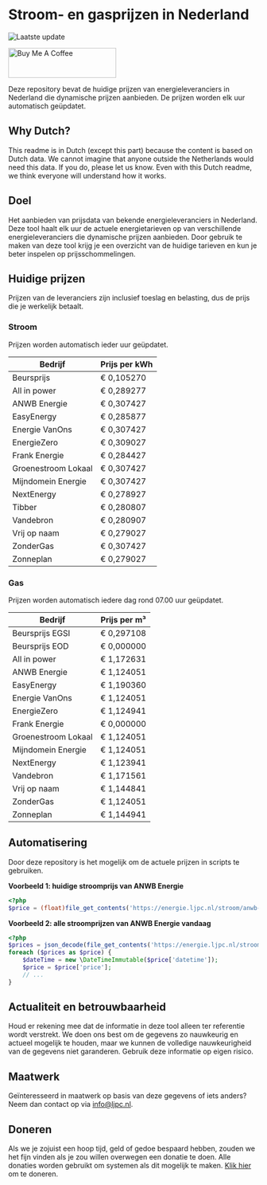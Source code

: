 # Stroom- en gasprijzen in Nederland

![Laatste update](https://img.shields.io/badge/laatste%20update-2024--05--03%2021%3A00%20CET-brightgreen)

<a href="https://www.buymeacoffee.com/Lars-" target="_blank"><img src="https://cdn.buymeacoffee.com/buttons/v2/default-orange.png" alt="Buy Me A Coffee" height="60" style="height: 60px !important;width: 217px !important;" ></a>

Deze repository bevat de huidige prijzen van energieleveranciers in Nederland die dynamische prijzen aanbieden. De prijzen worden elk uur automatisch geüpdatet.

## Why Dutch?

This readme is in Dutch (except this part) because the content is based on Dutch data. We cannot imagine that anyone outside the Netherlands would need this data. If you do, please let us know. Even with this Dutch readme, we think
everyone will understand how it works.

## Doel

Het aanbieden van prijsdata van bekende energieleveranciers in Nederland. Deze tool haalt elk uur de actuele energietarieven op van verschillende energieleveranciers die dynamische prijzen aanbieden. Door gebruik te maken van deze tool
krijg je een overzicht van de huidige tarieven en kun je beter inspelen op prijsschommelingen.

## Huidige prijzen

Prijzen van de leveranciers zijn inclusief toeslag en belasting, dus de prijs die je werkelijk betaalt.

### Stroom

Prijzen worden automatisch ieder uur geüpdatet.

 Bedrijf | Prijs per kWh 
---------|---------------
Beursprijs | € 0,105270
All in power | € 0,289277
ANWB Energie | € 0,307427
EasyEnergy | € 0,285877
Energie VanOns | € 0,307427
EnergieZero | € 0,309027
Frank Energie | € 0,284427
Groenestroom Lokaal | € 0,307427
Mijndomein Energie | € 0,307427
NextEnergy | € 0,278927
Tibber | € 0,280807
Vandebron | € 0,280907
Vrij op naam | € 0,279027
ZonderGas | € 0,307427
Zonneplan | € 0,279027


### Gas

Prijzen worden automatisch iedere dag rond 07.00 uur geüpdatet.

 Bedrijf | Prijs per m³ 
---------|--------------
Beursprijs EGSI | € 0,297108
Beursprijs EOD | € 0,000000
All in power | € 1,172631
ANWB Energie | € 1,124051
EasyEnergy | € 1,190360
Energie VanOns | € 1,124051
EnergieZero | € 1,124941
Frank Energie | € 0,000000
Groenestroom Lokaal | € 1,124051
Mijndomein Energie | € 1,124051
NextEnergy | € 1,123941
Vandebron | € 1,171561
Vrij op naam | € 1,144841
ZonderGas | € 1,124051
Zonneplan | € 1,144941


## Automatisering

Door deze repository is het mogelijk om de actuele prijzen in scripts te gebruiken.

**Voorbeeld 1: huidige stroomprijs van ANWB Energie**

```php
<?php
$price = (float)file_get_contents('https://energie.ljpc.nl/stroom/anwb-energie-nu.txt');

```

**Voorbeeld 2: alle stroomprijzen van ANWB Energie vandaag**

```php
<?php
$prices = json_decode(file_get_contents('https://energie.ljpc.nl/stroom/all-in-power-vandaag.json'),true);
foreach ($prices as $price) {
    $dateTime = new \DateTimeImmutable($price['datetime']);
    $price = $price['price'];
    // ...
}
```

## Actualiteit en betrouwbaarheid

Houd er rekening mee dat de informatie in deze tool alleen ter referentie wordt verstrekt. We doen ons best om de gegevens zo nauwkeurig en actueel mogelijk te houden, maar we kunnen de volledige nauwkeurigheid van de gegevens niet
garanderen. Gebruik deze informatie op eigen risico.

## Maatwerk

Geïnteresseerd in maatwerk op basis van deze gegevens of iets anders? Neem dan contact op
via [info@ljpc.nl](mailto:info@ljpc.nl?subject=Energie%20prijzen).

## Doneren

Als we je zojuist een hoop tijd, geld of gedoe bespaard hebben, zouden we het fijn vinden als je zou willen overwegen een
donatie te doen. Alle donaties worden gebruikt om systemen als dit mogelijk te
maken. [Klik hier](https://www.buymeacoffee.com/Lars-) om te doneren.
